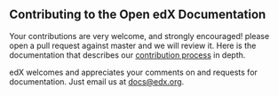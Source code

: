 ## Contributing to the Open edX Documentation

 Your contributions are very welcome, and strongly encouraged! please open a pull request against master and we will review it. 
 Here is the documentation that describes our [contribution process](https://github.com/openedx/edx-platform/blob/master/CONTRIBUTING.rst) in depth. 
 
 

edX welcomes and appreciates your comments on and requests for documentation. Just email us at docs@edx.org.

